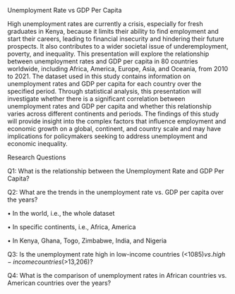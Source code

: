 Unemployment Rate vs GDP Per Capita



High unemployment rates are currently a crisis, especially for fresh graduates in Kenya, because it limits their ability to find employment and start their careers, leading to financial insecurity and hindering their future prospects. It also contributes to a wider societal issue of underemployment, poverty, and inequality.
This presentation will explore the relationship between unemployment rates and GDP per capita in 80 countries worldwide, including Africa, America, Europe, Asia, and Oceania, from 2010 to 2021.
The dataset used in this study contains information on unemployment rates and GDP per capita for each country over the specified period. Through statistical analysis, this presentation will investigate whether there is a significant correlation between unemployment rates and GDP per capita and whether this relationship varies across different continents and periods.
The findings of this study will provide insight into the complex factors that influence employment and economic growth on a global, continent, and country scale and may have implications for policymakers seeking to address unemployment and economic inequality.




Research Questions

Q1: What is the relationship between the Unemployment Rate and GDP Per Capita?

Q2: What are the trends in the unemployment rate vs. GDP per capita over the years? 

• In the world, i.e., the whole dataset

 • In specific continents, i.e., Africa, 
 America 
 
• In Kenya, Ghana, Togo, Zimbabwe, India, and Nigeria

Q3: Is the unemployment rate high in low-income countries (<$1085) vs. high-income countries (>$13,206)?

Q4: What is the comparison of unemployment rates in African countries vs. American countries over the years?
